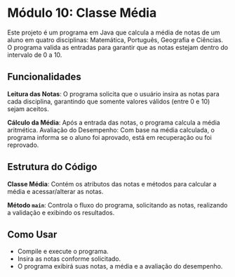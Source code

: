 # Módulo 10: Classe Média

Este projeto é um programa em Java que calcula a média de notas de um aluno em quatro disciplinas: Matemática, Português, Geografia e Ciências. O programa valida as entradas para garantir que as notas estejam dentro do intervalo de 0 a 10.

## Funcionalidades
**Leitura das Notas**: O programa solicita que o usuário insira as notas para cada disciplina, garantindo que somente valores válidos (entre 0 e 10) sejam aceitos.

**Cálculo da Média**: Após a entrada das notas, o programa calcula a média aritmética.
Avaliação do Desempenho: Com base na média calculada, o programa informa se o aluno foi aprovado, está em recuperação ou foi reprovado.

## Estrutura do Código
**Classe Média**: Contém os atributos das notas e métodos para calcular a média e acessar/alterar as notas.

**Método `main`**: Controla o fluxo do programa, solicitando as notas, realizando a validação e exibindo os resultados.

## Como Usar
- Compile e execute o programa.
- Insira as notas conforme solicitado.
- O programa exibirá suas notas, a média e a avaliação do desempenho.
